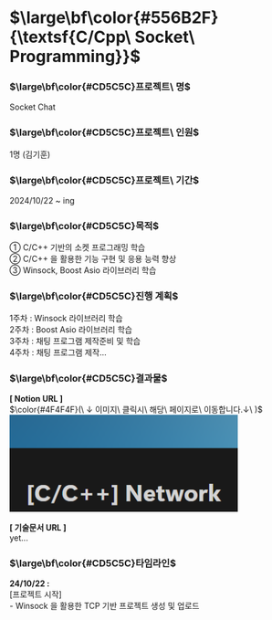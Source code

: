 # $\large\bf\color{#556B2F}{\textsf{C/Cpp\ Socket\ Programming}}$

### $\large\bf\color{#CD5C5C}프로젝트\ 명$
Socket Chat

### $\large\bf\color{#CD5C5C}프로젝트\ 인원$
1명 (김기훈)

### $\large\bf\color{#CD5C5C}프로젝트\ 기간$
2024/10/22 ~ ing

### $\large\bf\color{#CD5C5C}목적$
① C/C++ 기반의 소켓 프로그래밍 학습</br>
② C/C++ 을 활용한 기능 구현 및 응용 능력 향상</br>
③ Winsock, Boost Asio 라이브러리 학습</br>
<!-- ④ </br> -->

### $\large\bf\color{#CD5C5C}진행 계획$
1주차 : Winsock 라이브러리 학습
</br>
2주차 : Boost Asio 라이브러리 학습
</br>
3주차 : 채팅 프로그램 제작준비 및 학습
</br>
4주차 : 채팅 프로그램 제작...

### $\large\bf\color{#CD5C5C}결과물$
<b>[ Notion URL ]</b></br>
$\color{#4F4F4F}(\ ↓ 이미지\ 클릭시\ 해당\ 페이지로\ 이동합니다.↓\ )$</br>
<a href="https://reminiscent-moth-47a.notion.site/C-C-Network-1277e40d2ccc80e8996df8ca213b38bc?pvs=4">
    <img src="./ReadMe/Notion.png" alt="Socket Chat" width="400"/>
</a>
</br>

<b>[ 기술문서 URL ]</b></br>
yet...
</br>


### $\large\bf\color{#CD5C5C}타임라인$
<b>24/10/22 :</b></br>
[프로젝트 시작]</br>
-&nbsp;Winsock 을 활용한 TCP 기반 프로젝트 생성 및 업로드</br>

<!--
<b>24/00/00 :</b></br>
-&nbsp;</br>
-->
